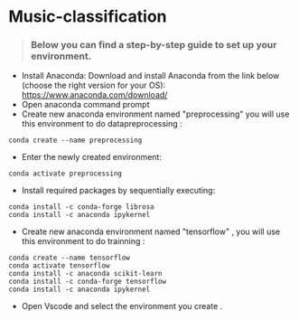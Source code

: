 # Music-classification
> ### Below you can find a step-by-step guide to set up your environment.
- Install Anaconda: Download and install Anaconda from the link below (choose the right version for your OS): <https://www.anaconda.com/download/>
- Open anaconda command prompt
- Create new anaconda environment named "preprocessing" you will use this environment to do datapreprocessing : 
```
conda create --name preprocessing
``` 
- Enter the newly created environment:
``` 
conda activate preprocessing
``` 
- Install required packages by sequentially executing:
``` 
conda install -c conda-forge librosa
conda install -c anaconda ipykernel
``` 

- Create new anaconda environment named "tensorflow" , you will use this environment to do trainning : 
``` 
conda create --name tensorflow
conda activate tensorflow
conda install -c anaconda scikit-learn
conda install -c conda-forge tensorflow
conda install -c anaconda ipykernel
``` 

- Open Vscode and select the environment you create .
